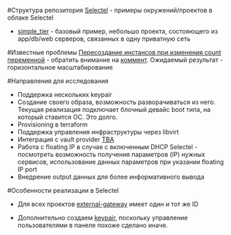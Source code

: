 #Структура репозитория
[Selectel](https://github.com/express42/terraform_examples/tree/master/selectel) - примеры окружений/проектов в облаке Selectel

* [simple_tier](https://github.com/express42/terraform_examples/tree/master/selectel/simple_tier) - базовый пример, небольшо проекта, состояющего из app/db/web серверов, связанных в одну приватную сеть

#Известные проблемы
[Пересоздание инстансов при изменения count переменной](https://github.com/hashicorp/terraform/issues/3449) - обратить внимание на [коммент](https://github.com/hashicorp/terraform/issues/3449#issuecomment-218955964). Ожидаемый результат - горизонтальное масштабирование


#Направления для исследования
* Поддержка нескольких keypair
* Создание своего образа, возможность разворачиваться из него. Текущая реализация подключает блочный девайс boot типа, на который ставится ОС. Это долго.
* Provisioning в terraform
* Поддержка управления инфраструктуры через libvirt
* Интеграция с vault provider [TBA](https://github.com/hashicorp/terraform/issues/2221)
* Работа с floating IP в случае с включенным DHCP Selectel - посмотреть возможность получения параметров (IP) нужных сервисов, использование данных параметров при указании floating IP port
* Внедрение output данных для более информативного вывода


#Особенности реализации в Selectel
* Для всех проектов [external-gateway](https://github.com/express42/terraform_examples/blob/master/simple_tier/networking.tf#L21) имеет один и тот же ID 

* Дополнительно создаем [keypair](https://github.com/express42/terraform_examples/blob/master/simple_tier/security.tf), поскольку управление пользователями в панеле похоже сделано иначе.
